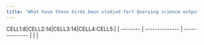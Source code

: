 ```yaml
---
title: "What have these birds been studied for? Querying science outputs with R"
---
```


CELL1:8|CELL2:14|CELL3:14|CELL4:CELL5:| 
 |  -------- | -------------- | -------------- |  |  |


